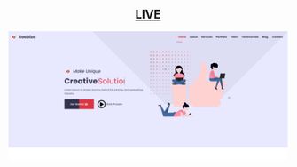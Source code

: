 <h2 align="center">
  <a href="https://satya-ranjon.github.io/Portfolio/" target="_blank">LIVE</a>
</h2>
<div align="center">
  <img alt="Demo" src="Screenshot_3.png" />
</div>
